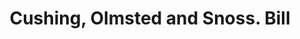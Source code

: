 ---
doi: 10.7916/D8184JKV
date_other: '1880'
date_other_textual: 1880-1889
form: printed ephemera
genre:
- Invoices
name:
- Cushing, Olmsted and Snoss
object_in_context_url: https://biggert.cul.columbia.edu/items/view/ave_biggert_00361
subject_hierarchical_geographic:
- Boston, Massachusetts, United States
subject_name:
- Cushing, Olmsted and Snoss
title: Cushing, Olmsted and Snoss. Bill
sort_title: Cushing, Olmsted and Snoss. Bill
call_number: ave_biggert_00361
coordinates:
- 42.35805555555556,-71.06361111111111
pid: ave_biggert_00361
identifiers: ave_biggert_00361
thumbnail: https://derivativo-3.library.columbia.edu/iiif/2/ldpd:344122/full/!256,256/0/native.jpg
permalink: "/items/ave_biggert_00361/"
layout: iiif-image-page
---